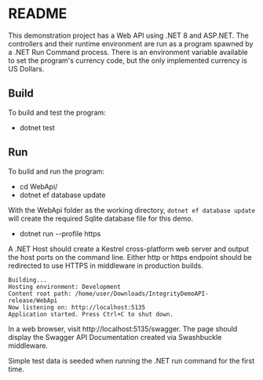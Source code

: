 # README

This demonstration project has a Web API using .NET 8 and ASP.NET. The controllers and their runtime environment are run as a program spawned by a .NET Run Command process. There is an environment variable available to set the program's currency code, but the only implemented currency is US Dollars.

## Build
To build and test the program:

- dotnet test

## Run
To build and run the program:

- cd WebApi/
- dotnet ef database update

With the WebApi folder as the working directory, `dotnet ef database update` will create the required Sqlite database file for this demo.

- dotnet run --profile https  

A .NET Host should create a Kestrel cross-platform web server and output the host ports on the command line. Either http or https endpoint should be redirected to use HTTPS in middleware in production builds.

```
Building...
Hosting environment: Development
Content root path: /home/user/Downloads/IntegrityDemoAPI-release/WebApi
Now listening on: http://localhost:5135
Application started. Press Ctrl+C to shut down.

```

In a web browser, visit http://localhost:5135/swagger. The page should display the Swagger API Documentation created via Swashbuckle middleware.

Simple test data is seeded when running the .NET run command for the first time.